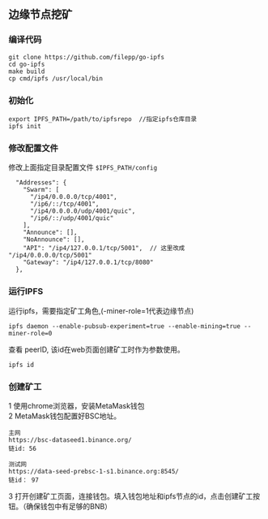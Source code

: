 
## 边缘节点挖矿

### 编译代码
```
git clone https://github.com/filepp/go-ipfs
cd go-ipfs
make build
cp cmd/ipfs /usr/local/bin
```


### 初始化
```
export IPFS_PATH=/path/to/ipfsrepo  //指定ipfs仓库目录
ipfs init
```

### 修改配置文件

修改上面指定目录配置文件 `$IPFS_PATH/config`

```
  "Addresses": {
    "Swarm": [
      "/ip4/0.0.0.0/tcp/4001",
      "/ip6/::/tcp/4001",
      "/ip4/0.0.0.0/udp/4001/quic",
      "/ip6/::/udp/4001/quic"
    ],
    "Announce": [],
    "NoAnnounce": [],
    "API": "/ip4/127.0.0.1/tcp/5001",  // 这里改成 "/ip4/0.0.0.0/tcp/5001"
    "Gateway": "/ip4/127.0.0.1/tcp/8080"
  },

```

### 运行IPFS


运行ipfs，需要指定矿工角色,(-miner-role=1代表边缘节点)
```
ipfs daemon --enable-pubsub-experiment=true --enable-mining=true --miner-role=0
```

查看 peerID, 该id在web页面创建矿工时作为参数使用。
```
ipfs id
```


### 创建矿工
1 使用chrome浏览器，安装MetaMask钱包  
2 MetaMask钱包配置好BSC地址。  
```
主网
https://bsc-dataseed1.binance.org/
链id: 56
```
```
测试网
https://data-seed-prebsc-1-s1.binance.org:8545/
链id： 97 
```
3 打开创建矿工页面，连接钱包。填入钱包地址和ipfs节点的id，点击创建矿工按钮。（确保钱包中有足够的BNB）